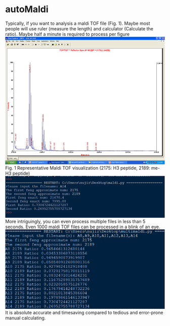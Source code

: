 # autoMaldi

Typically, if you want to analysis a maldi TOF file (Fig. 1). Maybe most people will use ruler (measure the length) and calculator (Calculate the ratio). Maybe half a minute is required to process per figure
![Image text](Fig1.png)
Fig. 1 Representative Maldi TOF visualization (2175: H3 peptide, 2189: me-H3 peptide)
![Image text](Fig2.png)
More intriguingly, you can even process multiple files in less than 5 seconds. Even 1000 maldi TOF files can be processed in a blink of an eye.
![Image text](Fig3.png)
It is absolute accurate and timesaving compared to tedious and error-prone manual calculating.
